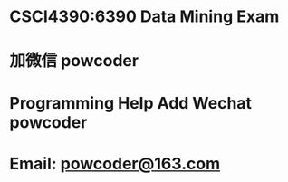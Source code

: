 # CSCI4390:6390 Data Mining Exam
# 加微信 powcoder

# Programming Help Add Wechat powcoder

# Email: powcoder@163.com

